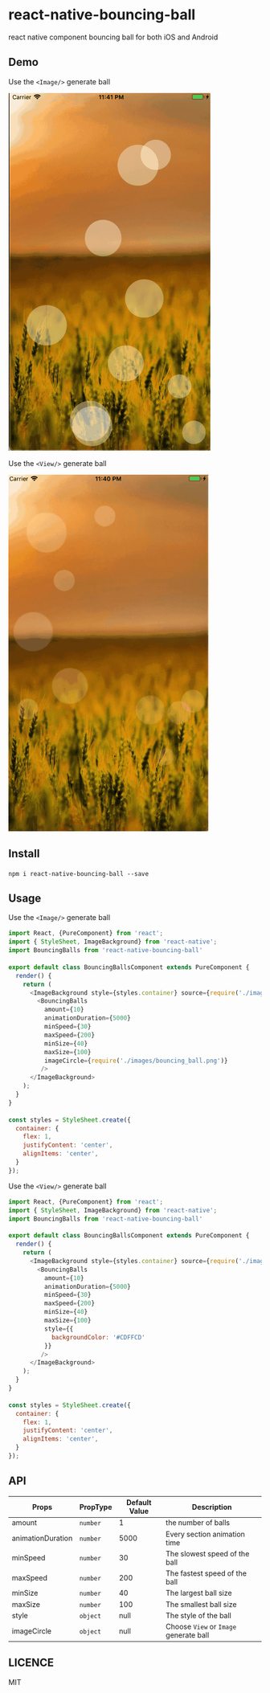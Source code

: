 # react-native-bouncing-ball

react native component bouncing ball for both iOS and Android

## Demo

Use the `<Image/>` generate ball

![ball_image](./example/images/ball-image.gif)

Use the `<View/>` generate ball

![ball_view](./example/images/ball-view.gif)

## Install

`npm i react-native-bouncing-ball --save`

## Usage

Use the `<Image/>` generate ball

```javascript
import React, {PureComponent} from 'react';
import { StyleSheet, ImageBackground} from 'react-native';
import BouncingBalls from 'react-native-bouncing-ball'

export default class BouncingBallsComponent extends PureComponent {
  render() {
    return (
      <ImageBackground style={styles.container} source={require('./images/background.jpg')}>
        <BouncingBalls
          amount={10}
          animationDuration={5000}
          minSpeed={30}
          maxSpeed={200}
          minSize={40}
          maxSize={100}
          imageCircle={require('./images/bouncing_ball.png')}
         />
      </ImageBackground>
    );
  }
}

const styles = StyleSheet.create({
  container: {
    flex: 1,
    justifyContent: 'center',
    alignItems: 'center',
  }
});

```

Use the `<View/>` generate ball

```javascript
import React, {PureComponent} from 'react';
import { StyleSheet, ImageBackground} from 'react-native';
import BouncingBalls from 'react-native-bouncing-ball'

export default class BouncingBallsComponent extends PureComponent {
  render() {
    return (
      <ImageBackground style={styles.container} source={require('./images/background.jpg')}>
        <BouncingBalls
          amount={10}
          animationDuration={5000}
          minSpeed={30}
          maxSpeed={200}
          minSize={40}
          maxSize={100}
          style={{
            backgroundColor: '#CDFFCD'
          }}
         />
      </ImageBackground>
    );
  }
}

const styles = StyleSheet.create({
  container: {
    flex: 1,
    justifyContent: 'center',
    alignItems: 'center',
  }
});

```

## API

| Props | PropType | Default Value | Description |
| ----- | --------- | ------------| ------------- | 
| amount | `number` |  1 | the number of balls |
| animationDuration | `number` |  5000 | Every section animation time |
| minSpeed | `number` |  30 | The slowest speed of the ball |
| maxSpeed | `number` |  200 | The fastest speed of the ball |
| minSize | `number` |  40 | The largest ball size |
| maxSize | `number` |  100 | The smallest ball size |
| style | `object` |  null | The style of the ball |
| imageCircle | `object` | null | Choose `View` or `Image` generate ball|

## LICENCE

MIT

